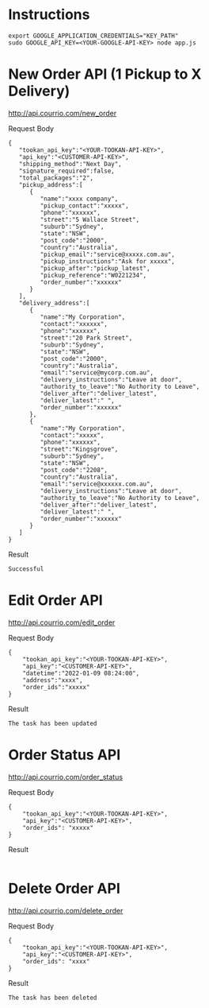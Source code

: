 
# Instructions

```
export GOOGLE_APPLICATION_CREDENTIALS="KEY_PATH"
sudo GOOGLE_API_KEY=<YOUR-GOOGLE-API-KEY> node app.js
```

# New Order API (1 Pickup to X Delivery)
http://api.courrio.com/new_order

Request Body
```
{
   "tookan_api_key":"<YOUR-TOOKAN-API-KEY>",
   "api_key":"<CUSTOMER-API-KEY>",
   "shipping_method":"Next Day",
   "signature_required":false,
   "total_packages":"2",
   "pickup_address":[
      {
         "name":"xxxx company",
         "pickup_contact":"xxxxx",
         "phone":"xxxxxx",
         "street":"5 Wallace Street",
         "suburb":"Sydney",
         "state":"NSW",
         "post_code":"2000",
         "country":"Australia",
         "pickup_email":"service@xxxxx.com.au",
         "pickup_instructions":"Ask for xxxxx",
         "pickup_after":"pickup_latest",
         "pickup_reference":"W0221234",
         "order_number":"xxxxxx"
      }
   ],
   "delivery_address":[
      {
         "name":"My Corporation",
         "contact":"xxxxxx",
         "phone":"xxxxxx",
         "street":"20 Park Street",
         "suburb":"Sydney",
         "state":"NSW",
         "post_code":"2000",
         "country":"Australia",
         "email":"service@mycorp.com.au",
         "delivery_instructions":"Leave at door",
         "authority_to_leave":"No Authority to Leave",
         "deliver_after":"deliver_latest",
         "deliver_latest":" ",
         "order_number":"xxxxxx"
      },
      {
         "name":"My Corporation",
         "contact":"xxxxx",
         "phone":"xxxxxx",
         "street":"Kingsgrove",
         "suburb":"Sydney",
         "state":"NSW",
         "post_code":"2208",
         "country":"Australia",
         "email":"service@xxxxxx.com.au",
         "delivery_instructions":"Leave at door",
         "authority_to_leave":"No Authority to Leave",
         "deliver_after":"deliver_latest",
         "deliver_latest":" ",
         "order_number":"xxxxxx"
      }
   ]
}
```
Result
```
Successful
```
# Edit Order API
http://api.courrio.com/edit_order

Request Body
```
{
    "tookan_api_key":"<YOUR-TOOKAN-API-KEY>",
    "api_key":"<CUSTOMER-API-KEY>",
    "datetime":"2022-01-09 08:24:00",
    "address":"xxxx",
    "order_ids":"xxxxx"
}
```

Result
```
The task has been updated
```

# Order Status API
http://api.courrio.com/order_status

Request Body
```
{
    "tookan_api_key":"<YOUR-TOOKAN-API-KEY>",
    "api_key":"<CUSTOMER-API-KEY>",
    "order_ids": "xxxxx"
}
```

Result
```

```

# Delete Order API
http://api.courrio.com/delete_order

Request Body
```
{
    "tookan_api_key":"<YOUR-TOOKAN-API-KEY>",
    "api_key":"<CUSTOMER-API-KEY>",
    "order_ids": "xxxx"
}
```

Result
```
The task has been deleted
```